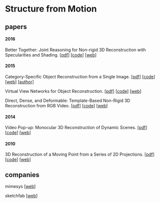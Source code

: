 # Structure from Motion
## papers
#### 2016
 Better Together: Joint Reasoning for Non-rigid 3D Reconstruction with Specularities and Shading. [[pdf](http://www0.cs.ucl.ac.uk/staff/Qi.Liu/bmvc16/better_together.pdf)] [[code](https://github.com/qilon/PangaeaTracking)] [[web](http://www0.cs.ucl.ac.uk/staff/Qi.Liu/bmvc16/better_together.html)]

#### 2015
Category-Specific Object Reconstruction from a Single Image. [[pdf](http://home.isr.uc.pt/~joaoluis/papers/cvpr2015_1.pdf)] [[code](https://github.com/akar43/CategoryShapes)] [[web](https://people.eecs.berkeley.edu/~akar/categoryShapes/)] [[author](http://home.isr.uc.pt/~joaoluis/)]

Virtual View Networks for Object Reconstruction. [[pdf](http://www.eecs.berkeley.edu/~carreira/papers/cvpr2015_2.pdf)] [[code](http://home.isr.uc.pt/~joaoluis/vvn/vvn-release-v1.tgz)] [[web](http://home.isr.uc.pt/~joaoluis/vvn/)]

Direct, Dense, and Deformable: Template-Based Non-Rigid 3D Reconstruction from RGB Video. [[pdf](http://www0.cs.ucl.ac.uk/staff/R.Yu/direct_nrsfm/direct_nrsfm.pdf)] [[code](https://github.com/cvfish/PangaeaTracking)] [[web](http://www0.cs.ucl.ac.uk/staff/R.Yu/direct_nrsfm/direct_nrsfm.html)]

#### 2014
Video Pop-up: Monocular 3D Reconstruction of Dynamic Scenes. [[pdf](http://www0.cs.ucl.ac.uk/staff/R.Yu/video_popup/VideoPopup.pdf)] [[code](https://github.com/cvfish/VideoPopup)] [[web](http://www0.cs.ucl.ac.uk/staff/R.Yu/video_popup/VideoPopup2.html)]

#### 2010
3D Reconstruction of a Moving Point from a Series of 2D Projections. [[pdf](http://www.cs.cmu.edu/~hyunsoop/eccv2010/ECCV2010.pdf)] [[code](http://www.cs.cmu.edu/~hyunsoop/eccv2010/Code.zip)] [[web](http://www.cs.cmu.edu/~hyunsoop/trajectory_reconstruction.html)]

## companies
mimesys   [[web](http://www.mimesysvr.com/index.html)]

sketchfab [[web](https://sketchfab.com/)]
